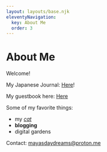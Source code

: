 ```yaml
---
layout: layouts/base.njk
eleventyNavigation:
  key: About Me
  order: 3
---
```

# About Me

<p>Welcome!</p>
 				<p>My Japanese Journal: <a href="https://note.com/maya_p/">Here</a>!</p>
  				<p>My guestbook here: <a href="http://users.smartgb.com/g/g.php?a=s&i=g19-01267-f7">Here</a></p>
  				<p>Some of my favorite things: </p>
  					<ul>
  						<li>my <em><a href="/apollo">cat</a></em></li>
  						<li><strong>blogging</strong></li>
  						<li>digital gardens</li>
  					</ul>

<p>Contact: <a href="mailto:mayasdaydreams@proton.me" rel="me">mayasdaydreams@proton.me</a>
</p>

